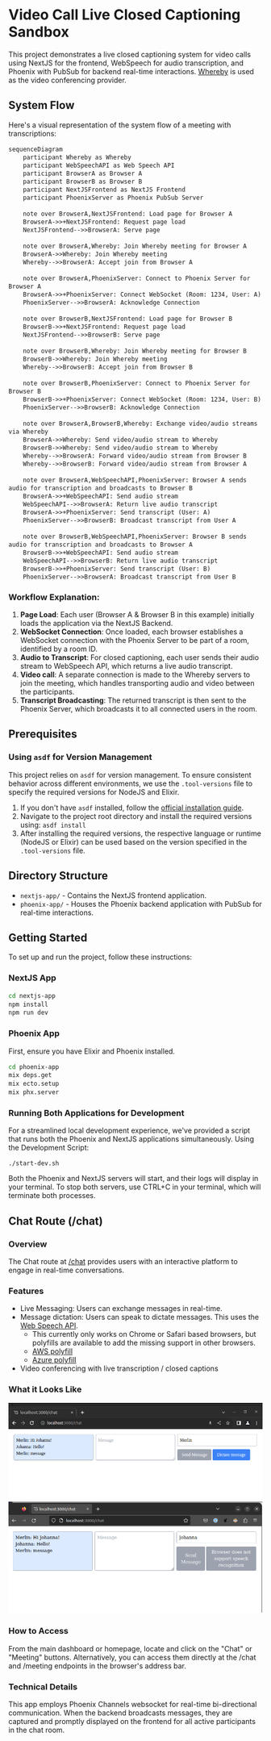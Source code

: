 # Video Call Live Closed Captioning Sandbox

This project demonstrates a live closed captioning system for video calls using NextJS for the frontend, WebSpeech for audio transcription, and Phoenix with PubSub for backend real-time interactions. [Whereby](https://whereby.com/) is used as the video conferencing provider.

## System Flow

Here's a visual representation of the system flow of a meeting with transcriptions:

```mermaid
sequenceDiagram
    participant Whereby as Whereby
    participant WebSpeechAPI as Web Speech API
    participant BrowserA as Browser A
    participant BrowserB as Browser B
    participant NextJSFrontend as NextJS Frontend
    participant PhoenixServer as Phoenix PubSub Server

    note over BrowserA,NextJSFrontend: Load page for Browser A
    BrowserA->>+NextJSFrontend: Request page load
    NextJSFrontend-->>BrowserA: Serve page

    note over BrowserA,Whereby: Join Whereby meeting for Browser A
    BrowserA->>Whereby: Join Whereby meeting
    Whereby-->>BrowserA: Accept join from Browser A

    note over BrowserA,PhoenixServer: Connect to Phoenix Server for Browser A
    BrowserA->>+PhoenixServer: Connect WebSocket (Room: 1234, User: A)
    PhoenixServer-->>BrowserA: Acknowledge Connection

    note over BrowserB,NextJSFrontend: Load page for Browser B
    BrowserB->>+NextJSFrontend: Request page load
    NextJSFrontend-->>BrowserB: Serve page

    note over BrowserB,Whereby: Join Whereby meeting for Browser B
    BrowserB->>Whereby: Join Whereby meeting
    Whereby-->>BrowserB: Accept join from Browser B

    note over BrowserB,PhoenixServer: Connect to Phoenix Server for Browser B
    BrowserB->>+PhoenixServer: Connect WebSocket (Room: 1234, User: B)
    PhoenixServer-->>BrowserB: Acknowledge Connection

    note over BrowserA,BrowserB,Whereby: Exchange video/audio streams via Whereby
    BrowserA->>Whereby: Send video/audio stream to Whereby
    BrowserB->>Whereby: Send video/audio stream to Whereby
    Whereby-->>BrowserA: Forward video/audio stream from Browser B
    Whereby-->>BrowserB: Forward video/audio stream from Browser A

    note over BrowserA,WebSpeechAPI,PhoenixServer: Browser A sends audio for transcription and broadcasts to Browser B
    BrowserA->>+WebSpeechAPI: Send audio stream
    WebSpeechAPI-->>BrowserA: Return live audio transcript
    BrowserA->>+PhoenixServer: Send transcript (User: A)
    PhoenixServer-->>BrowserB: Broadcast transcript from User A

    note over BrowserB,WebSpeechAPI,PhoenixServer: Browser B sends audio for transcription and broadcasts to Browser A
    BrowserB->>+WebSpeechAPI: Send audio stream
    WebSpeechAPI-->>BrowserB: Return live audio transcript
    BrowserB->>+PhoenixServer: Send transcript (User: B)
    PhoenixServer-->>BrowserA: Broadcast transcript from User B
```

### Workflow Explanation:

1. **Page Load**: Each user (Browser A & Browser B in this example) initially loads the application via the NextJS Backend.
2. **WebSocket Connection**: Once loaded, each browser establishes a WebSocket connection with the Phoenix Server to be part of a room, identified by a room ID.
3. **Audio to Transcript**: For closed captioning, each user sends their audio stream to WebSpeech API, which returns a live audio transcript.
4. **Video call**: A separate connection is made to the Whereby servers to join the meeting, which handles transporting audio and video between the participants.
5. **Transcript Broadcasting**: The returned transcript is then sent to the Phoenix Server, which broadcasts it to all connected users in the room.

## Prerequisites

### Using `asdf` for Version Management

This project relies on `asdf` for version management. To ensure consistent behavior across different environments, we use the `.tool-versions` file to specify the required versions for NodeJS and Elixir.

1. If you don't have `asdf` installed, follow the [official installation guide](https://asdf-vm.com/#/core-manage-asdf?id=install).
2. Navigate to the project root directory and install the required versions using: `asdf install`
3. After installing the required versions, the respective language or runtime (NodeJS or Elixir) can be used based on the version specified in the `.tool-versions` file.

## Directory Structure

- `nextjs-app/` - Contains the NextJS frontend application.
- `phoenix-app/` - Houses the Phoenix backend application with PubSub for real-time interactions.

## Getting Started

To set up and run the project, follow these instructions:

### NextJS App

```bash
cd nextjs-app
npm install
npm run dev
```

### Phoenix App

First, ensure you have Elixir and Phoenix installed.

```bash
cd phoenix-app
mix deps.get
mix ecto.setup
mix phx.server
```

### Running Both Applications for Development

For a streamlined local development experience, we've provided a script that runs both the Phoenix and NextJS applications simultaneously.
Using the Development Script:

```shell
./start-dev.sh
```

Both the Phoenix and NextJS servers will start, and their logs will display in your terminal. To stop both servers, use CTRL+C in your terminal, which will terminate both processes.

## Chat Route (/chat)

### Overview

The Chat route at [/chat](localhost:3000/chat) provides users with an interactive platform to engage in real-time conversations.

### Features

- Live Messaging: Users can exchange messages in real-time.
- Message dictation: Users can speak to dictate messages. This uses the [Web Speech API](https://developer.mozilla.org/en-US/docs/Web/API/Web_Speech_API).
  - This currently only works on Chrome or Safari based browsers, but polyfills are available to add the missing support in other browsers.
  - [AWS polyfill](https://github.com/ceuk/speech-recognition-aws-polyfill#:~:text=,AWS%20Transcribe%20as%20a%20fallback)
  - [Azure polyfill](https://github.com/compulim/web-speech-cognitive-services)
- Video conferencing with live transcription / closed captions

### What it Looks Like

![chat_screenshot](image/README/chat_screenshot.png)

### How to Access

From the main dashboard or homepage, locate and click on the "Chat" or "Meeting" buttons.
Alternatively, you can access them directly at the /chat and /meeting endpoints in the browser's address bar.

### Technical Details

This app employs Phoenix Channels websocket for real-time bi-directional communication. When the backend broadcasts messages, they are captured and promptly displayed on the frontend for all active participants in the chat room.
